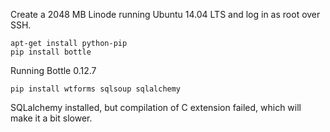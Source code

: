 Create a 2048 MB Linode running Ubuntu 14.04 LTS and log in as root over SSH.

    apt-get install python-pip
    pip install bottle

Running Bottle 0.12.7

    pip install wtforms sqlsoup sqlalchemy

SQLalchemy installed, but compilation of C extension failed, which will make it a bit slower.
